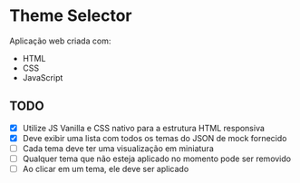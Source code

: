 # Theme Selector

Aplicação web criada com:

- HTML
- CSS
- JavaScript

## TODO

- [x] Utilize JS Vanilla e CSS nativo para a estrutura HTML responsiva
- [x] Deve exibir uma lista com todos os temas do JSON de mock fornecido
- [ ] Cada tema deve ter uma visualização em miniatura
- [ ] Qualquer tema que não esteja aplicado no momento pode ser removido
- [ ] Ao clicar em um tema, ele deve ser aplicado